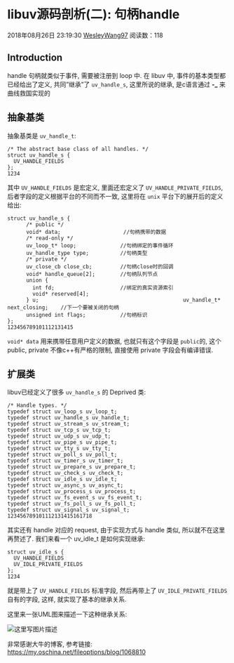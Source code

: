 # libuv源码剖析(二): 句柄handle

2018年08月26日 23:19:30 [WesleyWang97](https://me.csdn.net/yinanmo5569) 阅读数：118



## Introduction

handle 句柄就类似于事件, 需要被注册到 loop 中. 
在 libuv 中, 事件的基本类型都已经给出了定义, 共同”继承”了 `uv_handle_s`, 这里所说的继承, 是c语言通过 **-_** 来曲线救国实现的

## 抽象基类

抽象基类是 `uv_handle_t`:

```
/* The abstract base class of all handles. */
struct uv_handle_s {
  UV_HANDLE_FIELDS
};
1234
```

其中 `UV_HANDLE_FIELDS` 是宏定义, 里面还宏定义了 `UV_HANDLE_PRIVATE_FIELDS`, 后者字段的定义根据平台的不同而不一致, 这里将在 `unix` 平台下的展开后的定义给出:

```
struct uv_handle_s {
      /* public */
      void* data;                    //句柄携带的数据
      /* read-only */
      uv_loop_t* loop;              //句柄绑定的事件循环
      uv_handle_type type;          //句柄类型
      /* private */
      uv_close_cb close_cb;         //句柄close时的回调
      void* handle_queue[2];        //句柄队列节点
      union {
        int fd;                     //绑定的真实资源索引
        void* reserved[4];
      } u;                                              uv_handle_t* next_closing;    //下一个要被关闭的句柄
      unsigned int flags;           //句柄标识
};
123456789101112131415
```

`void* data` 用来携带任意用户定义的数据, 也就只有这个字段是 `public`的, 这个 public, private 不像c++有严格的限制, 直接使用 private 字段会有编译错误.

## 扩展类

libuv已经定义了很多 `uv_handle_s` 的 Deprived 类:

```
/* Handle types. */
typedef struct uv_loop_s uv_loop_t;
typedef struct uv_handle_s uv_handle_t;
typedef struct uv_stream_s uv_stream_t;
typedef struct uv_tcp_s uv_tcp_t;
typedef struct uv_udp_s uv_udp_t;
typedef struct uv_pipe_s uv_pipe_t;
typedef struct uv_tty_s uv_tty_t;
typedef struct uv_poll_s uv_poll_t;
typedef struct uv_timer_s uv_timer_t;
typedef struct uv_prepare_s uv_prepare_t;
typedef struct uv_check_s uv_check_t;
typedef struct uv_idle_s uv_idle_t;
typedef struct uv_async_s uv_async_t;
typedef struct uv_process_s uv_process_t;
typedef struct uv_fs_event_s uv_fs_event_t;
typedef struct uv_fs_poll_s uv_fs_poll_t;
typedef struct uv_signal_s uv_signal_t;
123456789101112131415161718
```

其实还有 handle 对应的 request, 由于实现方式与 handle 类似, 所以就不在这里再赘述了. 我们来看一个 uv_idle_t 是如何实现继承:

```
struct uv_idle_s {
  UV_HANDLE_FIELDS
  UV_IDLE_PRIVATE_FIELDS
};
1234
```

就是带上了 `UV_HANDLE_FIELDS` 标准字段, 然后再带上了 `UV_IDLE_PRIVATE_FIELDS` 自有的字段, 这样, 就实现了基本的继承关系.

这里来一张UML图来描述一下这种继承关系:

![这里写图片描述](https://img-blog.csdn.net/20180826231907616?watermark/2/text/aHR0cHM6Ly9ibG9nLmNzZG4ubmV0L3lpbmFubW81NTY5/font/5a6L5L2T/fontsize/400/fill/I0JBQkFCMA==/dissolve/70)

非常感谢大牛的博客, 参考链接: 
<https://my.oschina.net/fileoptions/blog/1068810>